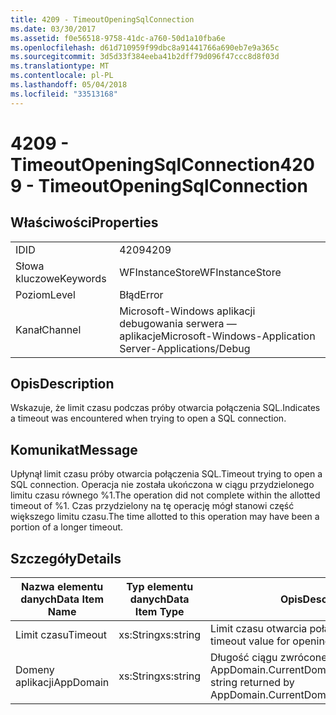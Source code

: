 ```yaml
---
title: 4209 - TimeoutOpeningSqlConnection
ms.date: 03/30/2017
ms.assetid: f0e56518-9758-41dc-a760-50d1a10fba6e
ms.openlocfilehash: d61d710959f99dbc8a91441766a690eb7e9a365c
ms.sourcegitcommit: 3d5d33f384eeba41b2dff79d096f47ccc8d8f03d
ms.translationtype: MT
ms.contentlocale: pl-PL
ms.lasthandoff: 05/04/2018
ms.locfileid: "33513168"
---
```

# <a name="4209---timeoutopeningsqlconnection"></a><span data-ttu-id="7aecc-102">4209 - TimeoutOpeningSqlConnection</span><span class="sxs-lookup"><span data-stu-id="7aecc-102">4209 - TimeoutOpeningSqlConnection</span></span>
## <a name="properties"></a><span data-ttu-id="7aecc-103">Właściwości</span><span class="sxs-lookup"><span data-stu-id="7aecc-103">Properties</span></span>  
  
|||  
|-|-|  
|<span data-ttu-id="7aecc-104">ID</span><span class="sxs-lookup"><span data-stu-id="7aecc-104">ID</span></span>|<span data-ttu-id="7aecc-105">4209</span><span class="sxs-lookup"><span data-stu-id="7aecc-105">4209</span></span>|  
|<span data-ttu-id="7aecc-106">Słowa kluczowe</span><span class="sxs-lookup"><span data-stu-id="7aecc-106">Keywords</span></span>|<span data-ttu-id="7aecc-107">WFInstanceStore</span><span class="sxs-lookup"><span data-stu-id="7aecc-107">WFInstanceStore</span></span>|  
|<span data-ttu-id="7aecc-108">Poziom</span><span class="sxs-lookup"><span data-stu-id="7aecc-108">Level</span></span>|<span data-ttu-id="7aecc-109">Błąd</span><span class="sxs-lookup"><span data-stu-id="7aecc-109">Error</span></span>|  
|<span data-ttu-id="7aecc-110">Kanał</span><span class="sxs-lookup"><span data-stu-id="7aecc-110">Channel</span></span>|<span data-ttu-id="7aecc-111">Microsoft-Windows aplikacji debugowania serwera — aplikacje</span><span class="sxs-lookup"><span data-stu-id="7aecc-111">Microsoft-Windows-Application Server-Applications/Debug</span></span>|  
  
## <a name="description"></a><span data-ttu-id="7aecc-112">Opis</span><span class="sxs-lookup"><span data-stu-id="7aecc-112">Description</span></span>  
 <span data-ttu-id="7aecc-113">Wskazuje, że limit czasu podczas próby otwarcia połączenia SQL.</span><span class="sxs-lookup"><span data-stu-id="7aecc-113">Indicates a timeout was encountered when trying to open a SQL connection.</span></span>  
  
## <a name="message"></a><span data-ttu-id="7aecc-114">Komunikat</span><span class="sxs-lookup"><span data-stu-id="7aecc-114">Message</span></span>  
 <span data-ttu-id="7aecc-115">Upłynął limit czasu próby otwarcia połączenia SQL.</span><span class="sxs-lookup"><span data-stu-id="7aecc-115">Timeout trying to open a SQL connection.</span></span> <span data-ttu-id="7aecc-116">Operacja nie została ukończona w ciągu przydzielonego limitu czasu równego %1.</span><span class="sxs-lookup"><span data-stu-id="7aecc-116">The operation did not complete within the allotted timeout of %1.</span></span> <span data-ttu-id="7aecc-117">Czas przydzielony na tę operację mógł stanowi część większego limitu czasu.</span><span class="sxs-lookup"><span data-stu-id="7aecc-117">The time allotted to this operation may have been a portion of a longer timeout.</span></span>  
  
## <a name="details"></a><span data-ttu-id="7aecc-118">Szczegóły</span><span class="sxs-lookup"><span data-stu-id="7aecc-118">Details</span></span>  
  
|<span data-ttu-id="7aecc-119">Nazwa elementu danych</span><span class="sxs-lookup"><span data-stu-id="7aecc-119">Data Item Name</span></span>|<span data-ttu-id="7aecc-120">Typ elementu danych</span><span class="sxs-lookup"><span data-stu-id="7aecc-120">Data Item Type</span></span>|<span data-ttu-id="7aecc-121">Opis</span><span class="sxs-lookup"><span data-stu-id="7aecc-121">Description</span></span>|  
|--------------------|--------------------|-----------------|  
|<span data-ttu-id="7aecc-122">Limit czasu</span><span class="sxs-lookup"><span data-stu-id="7aecc-122">Timeout</span></span>|<span data-ttu-id="7aecc-123">xs:String</span><span class="sxs-lookup"><span data-stu-id="7aecc-123">xs:string</span></span>|<span data-ttu-id="7aecc-124">Limit czasu otwarcia połączenia SQL.</span><span class="sxs-lookup"><span data-stu-id="7aecc-124">The timeout value for opening the SQL connection.</span></span>|  
|<span data-ttu-id="7aecc-125">Domeny aplikacji</span><span class="sxs-lookup"><span data-stu-id="7aecc-125">AppDomain</span></span>|<span data-ttu-id="7aecc-126">xs:String</span><span class="sxs-lookup"><span data-stu-id="7aecc-126">xs:string</span></span>|<span data-ttu-id="7aecc-127">Długość ciągu zwróconego przez AppDomain.CurrentDomain.FriendlyName.</span><span class="sxs-lookup"><span data-stu-id="7aecc-127">The string returned by AppDomain.CurrentDomain.FriendlyName.</span></span>|
